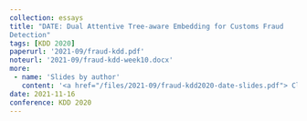 ```yaml
---
collection: essays
title: "DATE: Dual Attentive Tree-aware Embedding for Customs Fraud
Detection"
tags: [KDD 2020]
paperurl: '2021-09/fraud-kdd.pdf'
noteurl: '2021-09/fraud-kdd-week10.docx'
more:
 - name: 'Slides by author'
   content: '<a href="/files/2021-09/fraud-kdd2020-date-slides.pdf"> Click here</a>'
date: 2021-11-16
conference: KDD 2020
---
```



